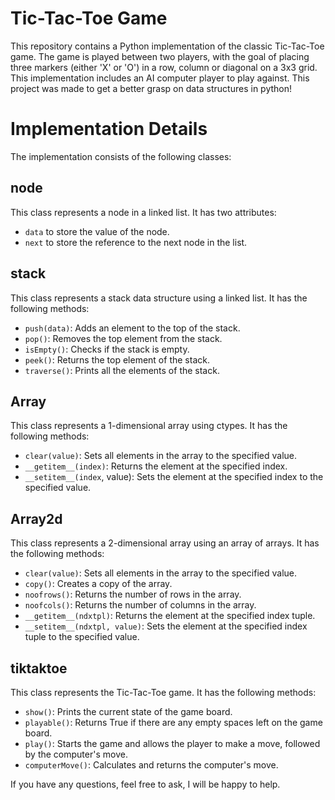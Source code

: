 # Tic-Tac-Toe Game
This repository contains a Python implementation of the classic Tic-Tac-Toe game. The game is played between two players, with the goal of placing three markers (either 'X' or 'O') in a row, column or diagonal on a 3x3 grid. This implementation includes an AI computer player to play against. This project was made to get a better grasp on data structures in python!

# Implementation Details
The implementation consists of the following classes:

## node
This class represents a node in a linked list. It has two attributes:
* `data` to store the value of the node.
* `next` to store the reference to the next node in the list.

## stack
This class represents a stack data structure using a linked list. It has the following methods:

* `push(data)`: Adds an element to the top of the stack.
* `pop()`: Removes the top element from the stack.
* `isEmpty()`: Checks if the stack is empty.
* `peek()`: Returns the top element of the stack.
* `traverse()`: Prints all the elements of the stack.

## Array
This class represents a 1-dimensional array using ctypes. It has the following methods:

* `clear(value)`: Sets all elements in the array to the specified value.
* `__getitem__(index)`: Returns the element at the specified index.
* `__setitem__(index`, value): Sets the element at the specified index to the specified value.

## Array2d
This class represents a 2-dimensional array using an array of arrays. It has the following methods:

* `clear(value)`: Sets all elements in the array to the specified value.
* `copy()`: Creates a copy of the array.
* `noofrows()`: Returns the number of rows in the array.
* `noofcols()`: Returns the number of columns in the array.
* `__getitem__(ndxtpl)`: Returns the element at the specified index tuple.
* `__setitem__(ndxtpl, value)`: Sets the element at the specified index tuple to the specified value.

## tiktaktoe
This class represents the Tic-Tac-Toe game. It has the following methods:

* `show()`: Prints the current state of the game board.
* `playable()`: Returns True if there are any empty spaces left on the game board.
* `play()`: Starts the game and allows the player to make a move, followed by the computer's move.
* `computerMove()`: Calculates and returns the computer's move.

If you have any questions, feel free to ask, I will be happy to help.
